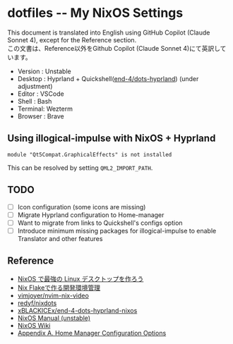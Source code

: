 # dotfiles -- My NixOS Settings
This document is translated into English using GitHub Copilot (Claude Sonnet 4), except for the Reference section.  
この文書は、Reference以外をGithub Copilot (Claude Sonnet 4)にて英訳しています。  

- Version : Unstable
- Desktop : Hyprland + Quickshell([end-4/dots-hyprland](https://github.com/end-4/dots-hyprland/)) (under adjustment)
- Editor : VSCode
- Shell : Bash
- Terminal: Wezterm
- Browser : Brave

## Using illogical-impulse with NixOS + Hyprland
```
module "Qt5Compat.GraphicalEffects" is not installed
```
This can be resolved by setting `QML2_IMPORT_PATH`.

## TODO
- [ ] Icon configuration (some icons are missing)
- [ ] Migrate Hyprland configuration to Home-manager
- [ ] Want to migrate from links to Quickshell's configs option
- [ ] Introduce minimum missing packages for illogical-impulse to enable Translator and other features

## Reference

- [NixOS で最強の Linux デスクトップを作ろう](https://zenn.dev/asa1984/articles/nixos-is-the-best)
- [Nix Flakeで作る開発環境管理](https://zenn.dev/stmn_inc/articles/create-environment-to-nix-flake)
- [vimjoyer/nvim-nix-video](https://github.com/vimjoyer/nvim-nix-video/tree/main)
- [redyf/nixdots](https://github.com/redyf/nixdots)
- [xBLACKICEx/end-4-dots-hyprland-nixos](https://github.com/xBLACKICEx/end-4-dots-hyprland-nixos)
- [NixOS Manual (unstable)](https://nixos.org/manual/nixos/unstable/)
- [NixOS Wiki](https://wiki.nixos.org/wiki/NixOS_Wiki)
- [Appendix A. Home Manager Configuration Options](https://nix-community.github.io/home-manager/options.xhtml)
